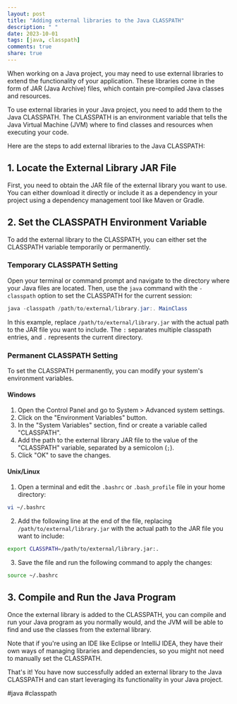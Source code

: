 ```yaml
---
layout: post
title: "Adding external libraries to the Java CLASSPATH"
description: " "
date: 2023-10-01
tags: [java, classpath]
comments: true
share: true
---
```


When working on a Java project, you may need to use external libraries to extend the functionality of your application. These libraries come in the form of JAR (Java Archive) files, which contain pre-compiled Java classes and resources.

To use external libraries in your Java project, you need to add them to the Java CLASSPATH. The CLASSPATH is an environment variable that tells the Java Virtual Machine (JVM) where to find classes and resources when executing your code.

Here are the steps to add external libraries to the Java CLASSPATH:

## 1. Locate the External Library JAR File
First, you need to obtain the JAR file of the external library you want to use. You can either download it directly or include it as a dependency in your project using a dependency management tool like Maven or Gradle.

## 2. Set the CLASSPATH Environment Variable
To add the external library to the CLASSPATH, you can either set the CLASSPATH variable temporarily or permanently.

### Temporary CLASSPATH Setting
Open your terminal or command prompt and navigate to the directory where your Java files are located. Then, use the `java` command with the `-classpath` option to set the CLASSPATH for the current session:

```java
java -classpath /path/to/external/library.jar:. MainClass
```

In this example, replace `/path/to/external/library.jar` with the actual path to the JAR file you want to include. The `:` separates multiple classpath entries, and `.` represents the current directory.

### Permanent CLASSPATH Setting
To set the CLASSPATH permanently, you can modify your system's environment variables.

#### Windows
1. Open the Control Panel and go to System > Advanced system settings.
2. Click on the "Environment Variables" button.
3. In the "System Variables" section, find or create a variable called "CLASSPATH".
4. Add the path to the external library JAR file to the value of the "CLASSPATH" variable, separated by a semicolon (`;`).
5. Click "OK" to save the changes.

#### Unix/Linux
1. Open a terminal and edit the `.bashrc` or `.bash_profile` file in your home directory:
```bash
vi ~/.bashrc
```
2. Add the following line at the end of the file, replacing `/path/to/external/library.jar` with the actual path to the JAR file you want to include:
```bash
export CLASSPATH=/path/to/external/library.jar:.
```
3. Save the file and run the following command to apply the changes:
```bash
source ~/.bashrc
```

## 3. Compile and Run the Java Program
Once the external library is added to the CLASSPATH, you can compile and run your Java program as you normally would, and the JVM will be able to find and use the classes from the external library.

Note that if you're using an IDE like Eclipse or IntelliJ IDEA, they have their own ways of managing libraries and dependencies, so you might not need to manually set the CLASSPATH.

That's it! You have now successfully added an external library to the Java CLASSPATH and can start leveraging its functionality in your Java project.

#java #classpath